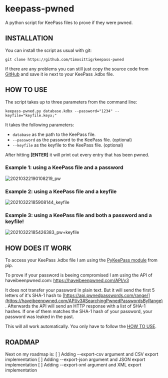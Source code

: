 # keepass-pwned
A python script for KeePass files to prove if they were pwned.



## INSTALLATION

You can install the script as usual with git:
```
git clone https://github.com/timosittig/keepass-pwned
```

If there are any problems you can still just copy the source code from [GitHub](https://github.com/timosittig/keepass-pwned/blob/main/keepass_pwned.py) and save it ie next to your KeePass .kdbx file.






## HOW TO USE

The script takes up to three parameters from the command line:

```
keepass-pwned.py database.kdbx --password="1234" --keyfile="keyfile.keyx;"
```

It takes the following parameters:
* `database` as the path to the KeePass file.
* `--password` as the password to the KeePass file. (optional)
* `--keyfile` as the keyfile to the KeePass file. (optional)

After hitting **[ENTER]** it will print out every entry that has been pwned.

### Example 1: using a KeePass file and a password

![20210322190108219_pw](https://user-images.githubusercontent.com/47139230/112037086-a9a17d00-8b41-11eb-8bf7-21862ec7be38.gif)



### Example 2: using a KeePass file and a keyfile

![20210322185908144_keyfile](https://user-images.githubusercontent.com/47139230/112037028-9a223400-8b41-11eb-9792-ad1f2aaca6ed.gif)



### Example 3: using a KeePass file and both a password and a keyfile!

![20210322185426383_pw+keyfile](https://user-images.githubusercontent.com/47139230/112037040-9c848e00-8b41-11eb-940a-666746c55479.gif)






## HOW DOES IT WORK

To access your KeePass .kdbx file I am using the [PyKeePass module](https://pypi.org/project/pykeepass/) from pip.

To prove if your password is beeing compromised I am using the API of haveibeenpwned.com: https://haveibeenpwned.com/API/v3

It does not transfer your password in plain text. But it will send the first 5 letters of it's SHA-1 hash to [https://api.pwnedpasswords.com/range/](https://haveibeenpwned.com/API/v3#SearchingPwnedPasswordsByRange). Afterwards the API will send an HTTP response with a list of SHA-1 hashes. If one of them matches the SHA-1 hash of your password, your password was leaked in the past.

This will all work automatically. You only have to follow the [HOW TO USE](https://github.com/timosittig/keepass-pwned/blob/main/README.md#how-to-use).






## ROADMAP

Next on my roadmap is:
[ ] Adding --export-csv argument and CSV export implementation
[ ] Adding --export-json argument and JSON export implementation
[ ] Adding --export-xml argument and XML export implementation
